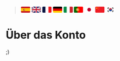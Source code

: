 >[![🇪🇸](/banderas/es.png "Español")](/README.md)
>[![🇬🇧](/banderas/uk.png "English")](/idiomas/english.md)
>[![🇫🇷](/banderas/fr.png "Français")](/idiomas/français.md)
>[![🇩🇪](/banderas/de.png "Deutsch")](/idiomas/deutsch.md)
>[![🇮🇹](/banderas/it.png "Italiano")](/idiomas/italiano.md)
>[![🇵🇹](/banderas/pt.png "Português")](/idiomas/português.md)
>[![🇯🇵](/banderas/jp.png "日本語")](/idiomas/日本語.md)
>[![🇨🇳](/banderas/cn.png "中文")](/idiomas/中文.md)
>[![🇰🇷](/banderas/kr.png "한국어")](/idiomas/한국어.md)

# Über das Konto

;)